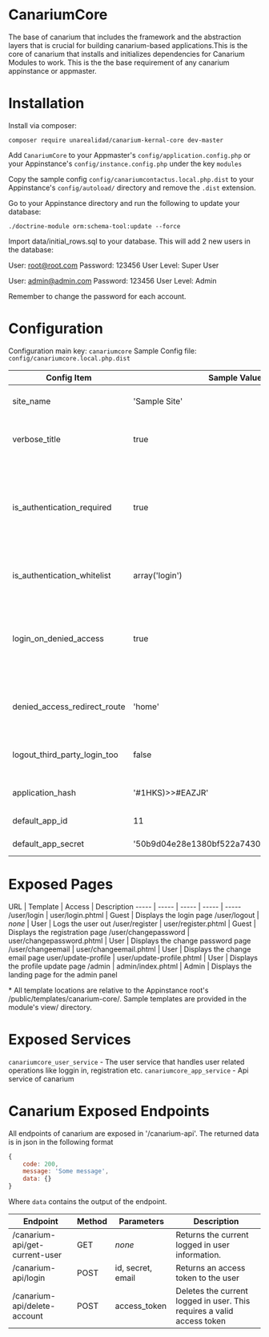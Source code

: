 # CanariumCore

The base of canarium that includes the framework and the abstraction layers that is crucial for building canarium-based applications.This is the core of canarium that installs and initializes dependencies for Canarium Modules to work. This is the the base requirement of any canarium appinstance or appmaster. 

# Installation

Install via composer: 

`composer require unarealidad/canarium-kernal-core dev-master`

Add `CanariumCore` to your Appmaster's `config/application.config.php` or your Appinstance's `config/instance.config.php` under the key `modules`

Copy the sample config `config/canariumcontactus.local.php.dist` to your Appinstance's `config/autoload/` directory and remove the `.dist` extension.

Go to your Appinstance directory and run the following to update your database:

`./doctrine-module orm:schema-tool:update --force`

Import data/initial_rows.sql to your database. This will add 2 new users in the database:

User: root@root.com
Password: 123456
User Level: Super User

User: admin@admin.com
Password: 123456
User Level: Admin

Remember to change the password for each account.

# Configuration

Configuration main key: `canariumcore`
Sample Config file: `config/canariumcore.local.php.dist`

Config Item | Sample Value | Required | Description
--- | --- | --- | ---
site_name | 'Sample Site' | true | The name of your site that will be displayed in the page title
verbose_title | true | false | Whether we show the controller and action in the page title for debugging purpose
is_authentication_required | true | false | Whether all pages needs to be accessed by logged in users only. Defaults to false. If set to true, then all request to a page by a guest user will redirect them to the login page (except for register and forgot password page).
is_authentication_whitelist | array('login') | false | Array of routes to exclude from the redirection caused by `is_authentication_required`.
login_on_denied_access | true | false | Whether we redirect the user to the login page when a 403 forbidden is issued. Defaults to true. If set to false, the 403 message and trace will be seen which is good for debugging purposes.
denied_access_redirect_route | 'home' | The route to redirect to when a 403 is issued. This will be overriden if login_on_denied_access is set to true.
logout_third_party_login_too | false | false | Whether we logout third party login sessions too like Google after the user logs out.
application_hash | '#1HKS)>>#EAZJR' | false | The hash that will be used when creating authentication token
default_app_id | 11 | false | The default app id to use on api calls
default_app_secret | '50b9d04e28e1380bf522a7430b7a9b5c08a8cc16' | false | The default app secret to use on api calls


# Exposed Pages

URL | Template | Access | Description
----- | ----- | ----- | ----- | -----
/user/login | user/login.phtml | Guest | Displays the login page
/user/logout | _none_ | User | Logs the user out
/user/register | user/register.phtml | Guest | Displays the registration page
/user/changepassword | user/changepassword.phtml | User | Displays the change password page
/user/changeemail | user/changeemail.phtml | User | Displays the change email page
user/update-profile | user/update-profile.phtml | User | Displays the profile update page
/admin | admin/index.phtml | Admin | Displays the landing page for the admin panel

\* All template locations are relative to the Appinstance root's /public/templates/canarium-core/. Sample templates are provided in the module's view/ directory.

# Exposed Services
`canariumcore_user_service` - The user service that handles user related operations like loggin in, registration etc.
`canariumcore_app_service` - Api service of canarium

# Canarium Exposed Endpoints

All endpoints of canarium are exposed in '/canarium-api'. The returned data is in json in the following format

```javascript
{
    code: 200,
    message: 'Some message',
    data: {}
}
```

Where `data` contains the output of the endpoint.

Endpoint | Method | Parameters | Description
---- | ---- | ---- | ---- 
/canarium-api/get-current-user | GET | _none_ | Returns the current logged in user information.
/canarium-api/login | POST | id, secret, email | Returns an access token to the user
/canarium-api/delete-account | POST | access_token | Deletes the current logged in user. This requires a valid access token
